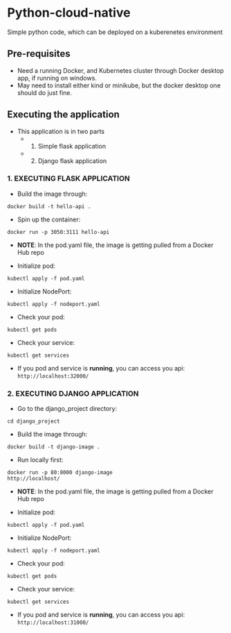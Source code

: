 # Python-cloud-native
Simple python code, which can be deployed on a kuberenetes environment

## Pre-requisites 

- Need a running Docker, and Kubernetes cluster through Docker desktop app, if running on windows.
- May need to install either kind or minikube, but the docker desktop one should do just fine.
  
## Executing the application
- This application is in two parts
  - 1. Simple flask application
  - 2. Django flask application
    
### 1. EXECUTING FLASK APPLICATION
- Build the image through: 
````buildoutcfg
docker build -t hello-api .
````

- Spin up the container: 
````buildoutcfg
docker run -p 3050:3111 hello-api
````

- **NOTE**: In the pod.yaml file, the image is getting pulled from a Docker Hub repo

- Initialize pod:
````buildoutcfg
kubectl apply -f pod.yaml
````

- Initialize NodePort:
````buildoutcfg
kubectl apply -f nodeport.yaml
````

- Check your pod:
````buildoutcfg
kubectl get pods
````

- Check your service:
````buildoutcfg
kubectl get services
````

- If you pod and service is **running**, you can access you api:
``http://localhost:32000/``

### 2. EXECUTING DJANGO APPLICATION
- Go to the django_project directory: 
````buildoutcfg
cd django_project
````

- Build the image through: 
````buildoutcfg
docker build -t django-image .
````
- Run locally first: 
````buildoutcfg
docker run -p 80:8000 django-image
http://localhost/
````
- **NOTE**: In the pod.yaml file, the image is getting pulled from a Docker Hub repo

- Initialize pod:
````buildoutcfg
kubectl apply -f pod.yaml
````

- Initialize NodePort:
````buildoutcfg
kubectl apply -f nodeport.yaml
````

- Check your pod:
````buildoutcfg
kubectl get pods
````

- Check your service:
````buildoutcfg
kubectl get services
````

- If you pod and service is **running**, you can access you api:
``http://localhost:31000/``